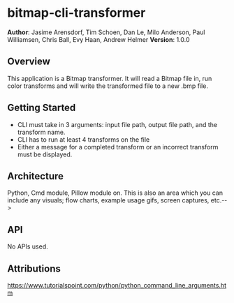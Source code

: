 # bitmap-cli-transformer

**Author**: Jasime Arensdorf, Tim Schoen, Dan Le, Milo Anderson, Paul Williamsen, Chris Ball, Evy Haan, Andrew Helmer
**Version**: 1.0.0 

## Overview
This application is a Bitmap transformer. It will read a Bitmap file in, run color transforms and will write the transformed file to a new .bmp file.

## Getting Started
- CLI must take in 3 arguments: input file path, output file path, and the transform name.
- CLI has to run at least 4 transforms on the file
- Either a message for a completed transform or an incorrect transform must be displayed.

## Architecture
Python, Cmd module, Pillow module
on. This is also an area which you can include any visuals; flow charts, example usage gifs, screen captures, etc.-->

## API
No APIs used.

## Attributions

https://www.tutorialspoint.com/python/python_command_line_arguments.htm

